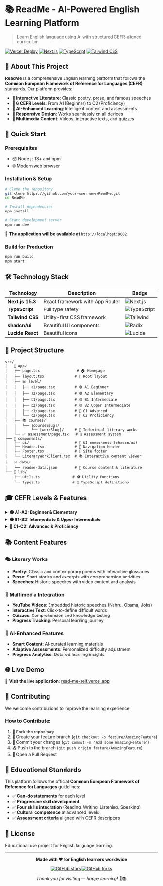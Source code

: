 # 📚 ReadMe - AI-Powered English Learning Platform

> Learn English language using AI with structured CEFR-aligned curriculum

[![Vercel Deploy](https://img.shields.io/badge/Deployed%20on-Vercel-000000?style=for-the-badge&logo=vercel)](https://read-me-self.vercel.app)
[![Next.js](https://img.shields.io/badge/Next.js-15.3-black?style=for-the-badge&logo=next.js)](https://nextjs.org)
[![TypeScript](https://img.shields.io/badge/TypeScript-007ACC?style=for-the-badge&logo=typescript&logoColor=white)](https://typescriptlang.org)
[![Tailwind CSS](https://img.shields.io/badge/Tailwind_CSS-38B2AC?style=for-the-badge&logo=tailwind-css&logoColor=white)](https://tailwindcss.com)

## 🎯 About This Project

**ReadMe** is a comprehensive English learning platform that follows the **Common European Framework of Reference for Languages (CEFR)** standards. Our platform provides:

- 📖 **Interactive Literature**: Classic poetry, prose, and famous speeches
- 🎯 **6 CEFR Levels**: From A1 (Beginner) to C2 (Proficiency)
- 🤖 **AI-Enhanced Learning**: Intelligent content and assessments
- 📱 **Responsive Design**: Works seamlessly on all devices
- 🎥 **Multimedia Content**: Videos, interactive texts, and quizzes

## 🚀 Quick Start

### Prerequisites
- 📦 Node.js 18+ and npm
- 🌐 Modern web browser

### Installation & Setup

```bash
# Clone the repository
git clone https://github.com/your-username/ReadMe.git
cd ReadMe

# Install dependencies
npm install

# Start development server
npm run dev
```

🎉 **The application will be available at** `http://localhost:9002`

### Build for Production

```bash
npm run build
npm start
```

## 🛠️ Technology Stack

<div align="center">

| Technology | Description | Badge |
|------------|-------------|-------|
| **Next.js 15.3** | React framework with App Router | ![Next.js](https://img.shields.io/badge/Next.js-000000?style=flat&logo=next.js&logoColor=white) |
| **TypeScript** | Full type safety | ![TypeScript](https://img.shields.io/badge/TypeScript-007ACC?style=flat&logo=typescript&logoColor=white) |
| **Tailwind CSS** | Utility-first CSS framework | ![Tailwind](https://img.shields.io/badge/Tailwind-38B2AC?style=flat&logo=tailwind-css&logoColor=white) |
| **shadcn/ui** | Beautiful UI components | ![Radix](https://img.shields.io/badge/Radix_UI-161618?style=flat&logo=radix-ui&logoColor=white) |
| **Lucide React** | Beautiful icons | ![Lucide](https://img.shields.io/badge/Lucide-F56565?style=flat&logo=lucide&logoColor=white) |

</div>

## 📁 Project Structure

```
src/
├── 📱 app/
│   ├── page.tsx                 # 🏠 Homepage
│   ├── layout.tsx              # 📐 Root layout
│   ├── 📊 level/
│   │   ├── a1/page.tsx         # 🟢 A1 Beginner
│   │   ├── a2/page.tsx         # 🟢 A2 Elementary  
│   │   ├── b1/page.tsx         # 🟡 B1 Intermediate
│   │   ├── b2/page.tsx         # 🟡 B2 Upper Intermediate
│   │   ├── c1/page.tsx         # 🔴 C1 Advanced
│   │   └── c2/page.tsx         # 🔴 C2 Proficiency
│   ├── 📚 courses/
│   │   └── [courseSlug]/
│   │       └── [workSlug]/     # 📖 Individual literary works
│   └── ✅ assessment/page.tsx   # 🧪 Assessment system
├── 🧩 components/
│   ├── ui/                     # 🎨 UI components (shadcn/ui)
│   ├── Header.tsx              # 🧭 Navigation header
│   ├── Footer.tsx              # 📄 Site footer
│   └── LiteraryWorkClient.tsx  # 📚 Interactive content viewer
├── 📊 data/
│   └── readme-data.json        # 📖 Course content & literature
└── 🔧 lib/
    ├── utils.ts               # 🛠️ Utility functions
    └── types.ts               # 📝 TypeScript definitions
```

## 🎓 CEFR Levels & Features

<details>
<summary><strong>🟢 A1-A2: Beginner & Elementary</strong></summary>

- ✅ Basic vocabulary and grammar
- ✅ Simple conversations and texts  
- ✅ Essential daily communication
- ✅ Foundation building exercises

</details>

<details>
<summary><strong>🟡 B1-B2: Intermediate & Upper Intermediate</strong></summary>

- ✅ Complex grammar structures
- ✅ Academic and professional vocabulary
- ✅ Literary analysis skills
- ✅ Advanced writing techniques

</details>

<details>
<summary><strong>🔴 C1-C2: Advanced & Proficiency</strong></summary>

- ✅ Native-like language mastery
- ✅ Cultural nuances and subtleties
- ✅ Professional communication
- ✅ Creative and analytical writing

</details>

## 📚 Content Features

### 🎭 Literary Works
- **Poetry**: Classic and contemporary poems with interactive glossaries
- **Prose**: Short stories and excerpts with comprehension activities  
- **Speeches**: Historic speeches with video content and analysis

### 🎥 Multimedia Integration
- **YouTube Videos**: Embedded historic speeches (Nehru, Obama, Jobs)
- **Interactive Text**: Click-to-define difficult words
- **Quizzes**: Comprehension and knowledge testing
- **Progress Tracking**: Personal learning journey

### 🤖 AI-Enhanced Features
- **Smart Content**: AI-curated learning materials
- **Adaptive Assessments**: Personalized difficulty adjustment
- **Progress Analytics**: Detailed learning insights

## 🌐 Live Demo

🚀 **Visit the live application**: [read-me-self.vercel.app](https://read-me-self.vercel.app)

## 🤝 Contributing

We welcome contributions to improve the learning experience! 

### How to Contribute:
1. 🍴 Fork the repository
2. 🌿 Create your feature branch (`git checkout -b feature/AmazingFeature`)
3. 💾 Commit your changes (`git commit -m 'Add some AmazingFeature'`)
4. 📤 Push to the branch (`git push origin feature/AmazingFeature`)
5. 🔄 Open a Pull Request

## 📜 Educational Standards

This platform follows the official **Common European Framework of Reference for Languages** guidelines:

- ✅ **Can-do statements** for each level
- ✅ **Progressive skill development** 
- ✅ **Four skills integration** (Reading, Writing, Listening, Speaking)
- ✅ **Cultural competence** at advanced levels
- ✅ **Assessment criteria** aligned with CEFR descriptors

## 📄 License

Educational use project for English language learning.

---

<div align="center">

**Made with ❤️ for English learners worldwide**

[![GitHub stars](https://img.shields.io/github/stars/your-username/ReadMe?style=social)](https://github.com/your-username/ReadMe)
[![GitHub forks](https://img.shields.io/github/forks/your-username/ReadMe?style=social)](https://github.com/your-username/ReadMe)

*Thank you for visiting — happy learning!* 🚀📚

</div>

